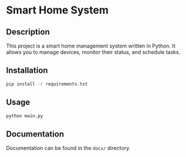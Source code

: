 # Smart Home System

## Description
This project is a smart home management system written in Python. It allows you to manage devices, monitor their status, and schedule tasks.

## Installation
```bash
pip install -r requirements.txt
```

## Usage
```bash
python main.py
```

## Documentation
Documentation can be found in the `docs/` directory.